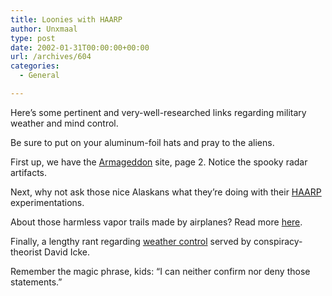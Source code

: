```yaml
---
title: Loonies with HAARP
author: Unxmaal
type: post
date: 2002-01-31T00:00:00+00:00
url: /archives/604
categories:
  - General

---
```

Here&#8217;s some pertinent and very-well-researched links regarding military weather and mind control.

Be sure to put on your aluminum-foil hats and pray to the aliens.

First up, we have the [Armageddon][1] site, page 2. Notice the spooky radar artifacts.

Next, why not ask those nice Alaskans what they&#8217;re doing with their [HAARP][2] experimentations.

About those harmless vapor trails made by airplanes? Read more [here][3]. 

Finally, a lengthy rant regarding [weather control][4] served by conspiracy-theorist David Icke.

Remember the magic phrase, kids: &#8220;I can neither confirm nor deny those statements.&#8221;

 [1]: http://www.cyberspaceorbit.com/phikent/orbit/april/armageddon2.html
 [2]: http://www.haarp.alaska.edu/haarp.html
 [3]: http://home.talkcity.com/InspirationAv/jforjesus/chemtrails.html
 [4]: http://www.davidicke.net/mindcontrol/research/re082400a.html